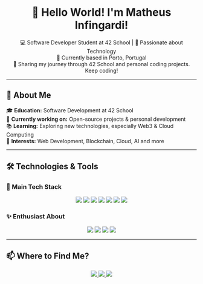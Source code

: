 <h1 align="center">👋 Hello World! I'm Matheus Infingardi!</h1>

<p align="center">
  💻 Software Developer Student at 42 School | 🚀 Passionate about Technology  
  <br>
  📍 Currently based in Porto, Portugal  
  <br>
  🎯 Sharing my journey through 42 School and personal coding projects. Keep coding!  
</p>

---

## 🚀 About Me

🎓 **Education:** Software Development at 42 School  
💼 **Currently working on:** Open-source projects & personal development  
📚 **Learning:** Exploring new technologies, especially Web3 & Cloud Computing  
🎯 **Interests:** Web Development, Blockchain, Cloud, AI and more  

---

## 🛠️ Technologies & Tools  

### 🔹 Main Tech Stack  
<div align="center">
  <img src="https://img.shields.io/badge/C-000?style=for-the-badge&logo=c">
  <img src="https://img.shields.io/badge/C++-000?style=for-the-badge&logo=c%2B%2B">
  <img src="https://img.shields.io/badge/C%23-000?style=for-the-badge&logo=csharp">
  <img src="https://img.shields.io/badge/React-000?style=for-the-badge&logo=react">
  <img src="https://img.shields.io/badge/Node.js-000?style=for-the-badge&logo=node.js">
  <img src="https://img.shields.io/badge/PostgreSQL-000?style=for-the-badge&logo=postgresql">
  <img src="https://img.shields.io/badge/TypeScript-000?style=for-the-badge&logo=typescript">
</div>

### ✨ Enthusiast About  
<div align="center">
  <img src="https://img.shields.io/badge/Azure-000?style=for-the-badge&logo=microsoftazure">
  <img src="https://img.shields.io/badge/Next.js-000?style=for-the-badge&logo=nextdotjs">
  <img src="https://img.shields.io/badge/Web3-000?style=for-the-badge&logo=web3.js">
  <img src="https://img.shields.io/badge/Solidity-000?style=for-the-badge&logo=solidity">
</div>

---

## 📫 Where to Find Me?  

<div align="center">
  <a href="https://www.linkedin.com/in/matheus-infingardi/">
    <img src="https://img.shields.io/badge/LinkedIn-000?style=for-the-badge&logo=linkedin&logoColor=0A66C2">
  </a>
  <a href="https://www.twitch.tv/eyesoftito">
    <img src="https://img.shields.io/badge/Twitch-000?style=for-the-badge&logo=twitch&logoColor=9146FF">
  </a>
  <a href="mailto:matheus.infingardi@gmail.com">
    <img src="https://img.shields.io/badge/Email-000?style=for-the-badge&logo=gmail&logoColor=EA4335">
  </a>
</div>
